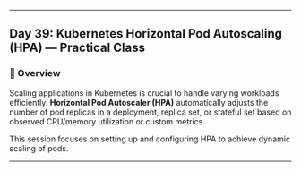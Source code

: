 ﻿---

## Day 39: Kubernetes Horizontal Pod Autoscaling (HPA) — Practical Class

### 📘 Overview

Scaling applications in Kubernetes is crucial to handle varying workloads efficiently. **Horizontal Pod Autoscaler (HPA)** automatically adjusts the number of pod replicas in a deployment, replica set, or stateful set based on observed CPU/memory utilization or custom metrics.

This session focuses on setting up and configuring HPA to achieve dynamic scaling of pods.

---